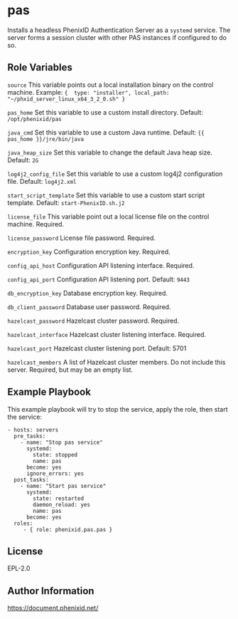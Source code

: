 pas
=========

Installs a headless PhenixID Authentication Server as a `systemd` service. The server forms a session cluster with other PAS instances if configured to do so.

Role Variables
--------------

``source``
This variable points out a local installation binary on the control machine. Example: ``{  type: "installer", local_path: "~/phxid_server_linux_x64_3_2_0.sh" }``

``pas_home``
Set this variable to use a custom install directory. Default: `/opt/phenixid/pas`

``java_cmd``
Set this variable to use a custom Java runtime. Default: `{{ pas_home }}/jre/bin/java`

``java_heap_size``
Set this variable to change the default Java heap size. Default: `2G`

``log4j2_config_file``
Set this variable to use a custom log4j2 configuration file. Default: `log4j2.xml`
 
``start_script_template``
Set this variable to use a custom start script template. Default: `start-PhenixID.sh.j2`

``license_file``
This variable point out a local license file on the control machine. Required.

``license_password``
License file password. Required.

``encryption_key``
Configuration encryption key. Required.

``config_api_host``
Configuration API listening interface. Required. 

``config_api_port``
Configuration API listening port. Default: `9443`

``db_encryption_key``
Database encryption key. Required.

``db_client_password``
Database user password. Required.

``hazelcast_password``
Hazelcast cluster password. Required.

``hazelcast_interface``
Hazelcast cluster listening interface. Required.

``hazelcast_port``
Hazelcast cluster listening port. Default: 5701

``hazelcast_members``
A list of Hazelcast cluster members. Do not include this server. Required, but may be an empty list.
 
Example Playbook
----------------

This example playbook will try to stop the service, apply the role, then start the service:

    - hosts: servers
      pre_tasks:
        - name: "Stop pas service"
          systemd:
            state: stopped
            name: pas
          become: yes
          ignore_errors: yes
      post_tasks:
        - name: "Start pas service"
          systemd:
            state: restarted
            daemon_reload: yes
            name: pas
          become: yes
      roles:
         - { role: phenixid.pas.pas }

License
-------

EPL-2.0

Author Information
------------------

https://document.phenixid.net/
